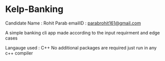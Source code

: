 # Kelp-Banking

Candidate Name : Rohit Parab
emailID : parabrohit161@gmail.com

A simple banking cli app made according to the input requirment and edge cases 

Langauge used : C++
No additional packages are required just run in any c++ compiler
